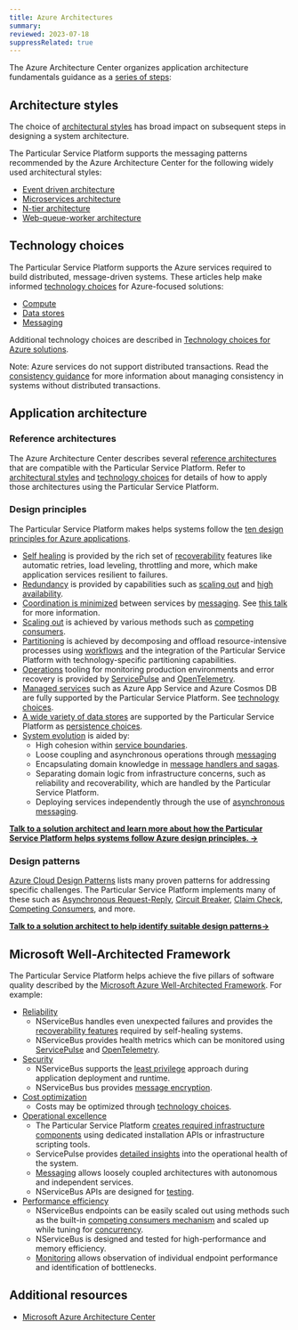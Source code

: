 ```yaml
---
title: Azure Architectures
summary:
reviewed: 2023-07-18
suppressRelated: true
---
```




The Azure Architecture Center organizes application architecture fundamentals guidance as a [series of steps](https://learn.microsoft.com/en-us/azure/architecture/guide/#how-this-guidance-is-structured):

## Architecture styles

The choice of [architectural styles](https://learn.microsoft.com/en-us/azure/architecture/guide/architecture-styles/) has broad impact on subsequent steps in designing a system architecture.

The Particular Service Platform supports the messaging patterns recommended by the Azure Architecture Center for the following widely used architectural styles:

* [Event driven architecture](/architecture/azure/event-driven-architecture.md)
* [Microservices architecture](/architecture/azure/microservices.md)
* [N-tier architecture](/architecture/azure/n-tier.md)
* [Web-queue-worker architecture](/architecture/azure/web-queue-worker.md)

## Technology choices

The Particular Service Platform supports the Azure services required to build distributed, message-driven systems. These articles help make informed [technology choices](https://learn.microsoft.com/en-us/azure/architecture/guide/#technology-choices) for Azure-focused solutions:

* [Compute](/architecture/azure/compute.md)
* [Data stores](/architecture/azure/data-stores.md)
* [Messaging](/architecture/azure/messaging.md)

Additional technology choices are described in [Technology choices for Azure solutions](https://learn.microsoft.com/en-us/azure/architecture/guide/technology-choices/technology-choices-overview).

Note: Azure services do not support distributed transactions. Read the [consistency guidance](/architecture/consistency.md) for more information about managing consistency in systems without distributed transactions.

## Application architecture

### Reference architectures

The Azure Architecture Center describes several [reference architectures](https://learn.microsoft.com/en-us/azure/architecture/browse/?filter=reference-architecture) that are compatible with the Particular Service Platform. Refer to [architectural styles](#architecture-styles) and [technology choices](#technology-choices) for details of how to apply those architectures using  the Particular Service Platform.

### Design principles

The Particular Service Platform makes helps systems follow the [ten design principles for Azure applications](https://learn.microsoft.com/en-us/azure/architecture/guide/design-principles/).

* [Self healing](https://learn.microsoft.com/en-us/azure/architecture/guide/design-principles/self-healing) is provided by the rich set of [recoverability](/architecture/recoverability.md) features like automatic retries, load leveling, throttling and more, which make application services resilient to failures.
* [Redundancy](https://learn.microsoft.com/en-us/azure/architecture/guide/design-principles/redundancy) is provided by capabilities such as [scaling out](/nservicebus/scaling.md#scaling-out-to-multiple-nodes) and [high availability](/nservicebus/scaling.md#high-availability).
* [Coordination is minimized](https://learn.microsoft.com/en-us/azure/architecture/guide/design-principles/minimize-coordination) between services by [messaging](/architecture/messaging.md). See [this talk](https://www.youtube.com/watch?v=0TYbHVc2yWI) for more information.
* [Scaling out](https://learn.microsoft.com/en-us/azure/architecture/guide/design-principles/scale-out) is achieved by various methods such as [competing consumers](/nservicebus/scaling.md#scaling-out-to-multiple-nodes-competing-consumers).
* [Partitioning](https://learn.microsoft.com/en-us/azure/architecture/guide/design-principles/partition) is achieved by decomposing and offload resource-intensive processes using [workflows](/architecture/workflows.md) and the integration of the Particular Service Platform with technology-specific partitioning capabilities.
* [Operations](https://learn.microsoft.com/en-us/azure/architecture/guide/design-principles/design-for-operations) tooling for monitoring production environments and error recovery is provided by [ServicePulse](/servicepulse/) and [OpenTelemetry](/nservicebus/operations/opentelemetry.md).
* [Managed services](https://learn.microsoft.com/en-us/azure/architecture/guide/design-principles/managed-services) such as Azure App Service and Azure Cosmos DB are fully supported by the Particular Service Platform. See [technology choices](#technology-choices).
* [A wide variety of data stores](https://learn.microsoft.com/en-us/azure/architecture/guide/design-principles/use-best-data-store) are supported by the Particular Service Platform as [persistence choices](/persistence).
* [System evolution](https://learn.microsoft.com/en-us/azure/architecture/guide/design-principles/design-for-evolution) is aided by:
  * High cohesion within [service boundaries](https://particular.net/webinars/finding-your-service-boundaries-a-practical-guide).
  * Loose coupling and asynchronous operations through [messaging](/architecture/messaging.md)
  * Encapsulating domain knowledge in [message handlers and sagas](/nservicebus/handlers-and-sagas.md).
  * Separating domain logic from infrastructure concerns, such as reliability and recoverability, which are handled by the Particular Service Platform.
  * Deploying services independently through the use of [asynchronous messaging](/nservicebus/messaging/).

[**Talk to a solution architect and learn more about how the Particular Service Platform helps systems follow Azure design principles. →**](https://particular.net/solution-architect?message=I%27d%20like%20to%20talk%20to%20a%20solution%20architect%20to%20learn%20more%20about%20how%20the%20Particular%20Service%20Platform%20helps%20systems%20follow%20Azure%20design%20principles.)

### Design patterns

[Azure Cloud Design Patterns](https://learn.microsoft.com/en-us/azure/architecture/patterns/) lists many proven patterns for addressing specific challenges. The Particular Service Platform implements many of these such as [Asynchronous Request-Reply](/nservicebus/messaging/reply-to-a-message.md), [Circuit Breaker](/nservicebus/recoverability/#automatic-rate-limiting), [Claim Check](/nservicebus/messaging/databus/), [Competing Consumers](/nservicebus/scaling.md#scaling-out-to-multiple-nodes-competing-consumers), and more.

[**Talk to a solution architect to help identify suitable design patterns→**](https://particular.net/solution-architect?message=I%27d%20like%20to%20talk%20to%20a%20solution%20architect%20to%20help%20identify%20suitable%20design%20patterns%20for%20my%20system.)

## Microsoft Well-Architected Framework

The Particular Service Platform helps achieve the five pillars of software quality described by the [Microsoft Azure Well-Architected Framework](https://learn.microsoft.com/en-us/azure/well-architected/). For example:

* [Reliability](https://learn.microsoft.com/en-us/azure/well-architected/resiliency/overview)
  * NServiceBus handles even unexpected failures and provides the [recoverability features](/nservicebus/recoverability/) required by self-healing systems.
  * NServiceBus provides health metrics which can be monitored using [ServicePulse](/servicepulse) and [OpenTelemetry](/nservicebus/operations/opentelemetry.md).
* [Security](https://learn.microsoft.com/en-us/azure/well-architected/security/security-principles)
  * NServiceBus supports the [least privilege](/nservicebus/operations/installers.md#when-to-run-installers) approach during application deployment and runtime.
  * NServiceBus bus provides [message encryption](/nservicebus/security/property-encryption.md).
* [Cost optimization](https://learn.microsoft.com/en-us/azure/well-architected/cost/overview)
  * Costs may be optimized through [technology choices](#technology-choices).
* [Operational excellence](https://learn.microsoft.com/en-us/azure/well-architected/devops/overview)
  * The Particular Service Platform [creates required infrastructure components](/nservicebus/operations/installers.md) using dedicated installation APIs or infrastructure scripting tools.
  * ServicePulse provides [detailed insights](/servicepulse) into the operational health of the system.
  * [Messaging](/nservicebus/messaging) allows loosely coupled architectures with autonomous and independent services.
  * NServiceBus APIs are designed for [testing](/nservicebus/testing).
* [Performance efficiency](https://learn.microsoft.com/en-us/azure/well-architected/scalability/overview)
  * NServiceBus endpoints can be easily scaled out using methods such as the built-in [competing consumers mechanism](/nservicebus/scaling.md#scaling-out-to-multiple-nodes-competing-consumers) and scaled up while tuning for [concurrency](/nservicebus/operations/tuning.md).
  * NServiceBus is designed and tested for high-performance and memory efficiency.
  * [Monitoring](/monitoring) allows observation of individual endpoint performance and identification of bottlenecks.

## Additional resources

* [Microsoft Azure Architecture Center](https://learn.microsoft.com/en-us/azure/architecture/)
